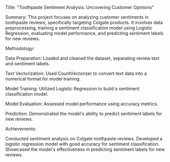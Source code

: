 Title:
"Toothpaste Sentiment Analysis: Uncovering Customer Opinions"

Summary:
This project focuses on analyzing customer sentiments in toothpaste reviews, specifically targeting Colgate products. It involves data preprocessing, training a sentiment classification model using Logistic Regression, evaluating model performance, and predicting sentiment labels for new reviews.

Methodology:

Data Preparation: Loaded and cleaned the dataset, separating review text and sentiment labels.

Text Vectorization: Used CountVectorizer to convert text data into a numerical format for model training.

Model Training: Utilized Logistic Regression to build a sentiment classification model.

Model Evaluation: Assessed model performance using accuracy metrics.

Prediction: Demonstrated the model's ability to predict sentiment labels for new reviews.

Achievements:

Conducted sentiment analysis on Colgate toothpaste reviews.
Developed a logistic regression model with good accuracy for sentiment classification.
Showcased the model's effectiveness in predicting sentiment labels for new reviews.

